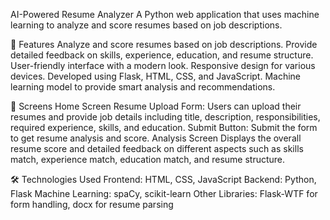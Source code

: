 AI-Powered Resume Analyzer
A Python web application that uses machine learning to analyze and score resumes based on job descriptions.

🌟 Features
Analyze and score resumes based on job descriptions.
Provide detailed feedback on skills, experience, education, and resume structure.
User-friendly interface with a modern look.
Responsive design for various devices.
Developed using Flask, HTML, CSS, and JavaScript.
Machine learning model to provide smart analysis and recommendations.

📱 Screens
Home Screen
Resume Upload Form: Users can upload their resumes and provide job details including title, description, responsibilities, required experience, skills, and education.
Submit Button: Submit the form to get resume analysis and score.
Analysis Screen
Displays the overall resume score and detailed feedback on different aspects such as skills match, experience match, education match, and resume structure.

🛠️ Technologies Used
Frontend: HTML, CSS, JavaScript
Backend: Python, Flask
Machine Learning: spaCy, scikit-learn
Other Libraries: Flask-WTF for form handling, docx for resume parsing
